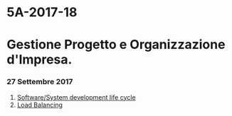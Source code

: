 # 5A-2017-18

# Gestione Progetto e Organizzazione d'Impresa.

### 27 Settembre 2017

1. [Software/System development life cycle](http://svel.to/o99)
2. [Load Balancing](http://svel.to/njh)
